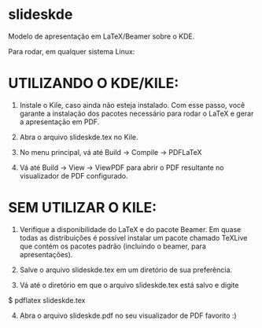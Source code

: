 slideskde
=========

Modelo de apresentação em LaTeX/Beamer sobre o KDE.

Para rodar, em qualquer sistema Linux:

UTILIZANDO O KDE/KILE:
======================

1) Instale o Kile, caso ainda não esteja instalado. Com esse passo, você garante a instalação dos pacotes 
necessário para rodar o LaTeX e gerar a apresentação em PDF.

2) Abra o arquivo slideskde.tex no Kile.

3) No menu principal, vá até Build -> Compile -> PDFLaTeX

4) Vá até Build -> View -> ViewPDF para abrir o PDF resultante no visualizador de PDF configurado.

SEM UTILIZAR O KILE:
====================

1) Verifique a disponibilidade do LaTeX e do pacote Beamer. Em quase todas as distribuições é possível 
instalar um pacote chamado TeXLive que contém os pacotes padrão (incluindo o beamer, para apresentações).

2) Salve o arquivo slideskde.tex em um diretório de sua preferência.

3) Vá até o diretório em que o arquivo slideskde.tex está salvo e digite

$ pdflatex slideskde.tex

4) Abra o arquivo slideskde.pdf no seu visualizador de PDF favorito :)
